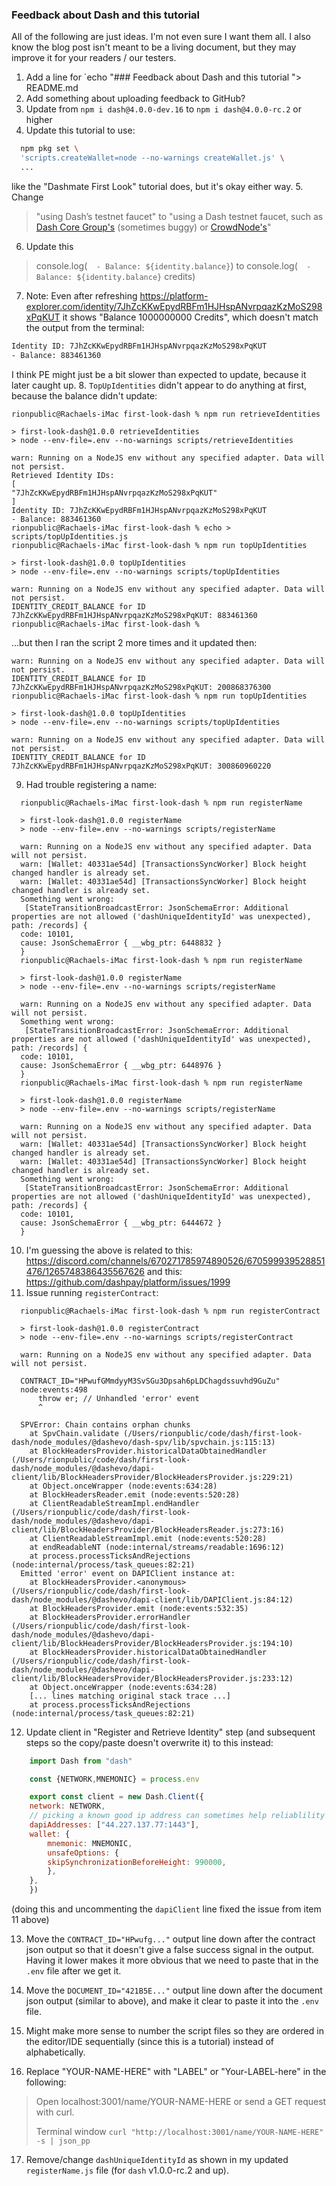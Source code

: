 ### Feedback about Dash and this tutorial

All of the following are just ideas.  I'm not even sure I want them all.  I also know the blog post isn't meant to be a living document, but they may improve it for your readers / our testers.

1. Add a line for `echo "### Feedback about Dash and this tutorial "> README.md
2. Add something about uploading feedback to GitHub?
3. Update from `npm i dash@4.0.0-dev.16` to `npm i dash@4.0.0-rc.2` or higher
4. Update this tutorial to use:
  ```sh
    npm pkg set \ 
    'scripts.createWallet=node --no-warnings createWallet.js' \
    ...
  ```
like the "Dashmate First Look" tutorial does, but it's okay either way.
5. Change 
> "using Dash’s testnet faucet" 
to 
> "using a Dash testnet faucet, such as [Dash Core Group's](http://faucet.testnet.networks.dash.org) (sometimes buggy) or [CrowdNode's](http://faucet.test.dash.crowdnode.io/)"
6. Update this 
> console.log(`  - Balance: ${identity.balance}`)
to 
> console.log(`  - Balance: ${identity.balance}` credits)
7. Note: Even after refreshing https://platform-explorer.com/identity/7JhZcKKwEpydRBFm1HJHspANvrpqazKzMoS298xPqKUT it shows "Balance	1000000000 Credits", which doesn't match the output from the terminal:
  ```sh
  Identity ID: 7JhZcKKwEpydRBFm1HJHspANvrpqazKzMoS298xPqKUT
  - Balance: 883461360
  ```
I think PE might just be a bit slower than expected to update, because it later caught up.
8. `TopUpIdentities` didn't appear to do anything at first, because the balance didn't update:
  ```
  rionpublic@Rachaels-iMac first-look-dash % npm run retrieveIdentities

  > first-look-dash@1.0.0 retrieveIdentities
  > node --env-file=.env --no-warnings scripts/retrieveIdentities

  warn: Running on a NodeJS env without any specified adapter. Data will not persist.
  Retrieved Identity IDs:
  [
  "7JhZcKKwEpydRBFm1HJHspANvrpqazKzMoS298xPqKUT"
  ]
  Identity ID: 7JhZcKKwEpydRBFm1HJHspANvrpqazKzMoS298xPqKUT
  - Balance: 883461360
  rionpublic@Rachaels-iMac first-look-dash % echo > scripts/topUpIdentities.js
  rionpublic@Rachaels-iMac first-look-dash % npm run topUpIdentities

  > first-look-dash@1.0.0 topUpIdentities
  > node --env-file=.env --no-warnings scripts/topUpIdentities

  warn: Running on a NodeJS env without any specified adapter. Data will not persist.
  IDENTITY_CREDIT_BALANCE for ID 7JhZcKKwEpydRBFm1HJHspANvrpqazKzMoS298xPqKUT: 883461360
  rionpublic@Rachaels-iMac first-look-dash % 
  ```
...but then I ran the script 2 more times and it updated then:
  ```
  warn: Running on a NodeJS env without any specified adapter. Data will not persist.
  IDENTITY_CREDIT_BALANCE for ID 7JhZcKKwEpydRBFm1HJHspANvrpqazKzMoS298xPqKUT: 200868376300
  rionpublic@Rachaels-iMac first-look-dash % npm run topUpIdentities

  > first-look-dash@1.0.0 topUpIdentities
  > node --env-file=.env --no-warnings scripts/topUpIdentities

  warn: Running on a NodeJS env without any specified adapter. Data will not persist.
  IDENTITY_CREDIT_BALANCE for ID 7JhZcKKwEpydRBFm1HJHspANvrpqazKzMoS298xPqKUT: 300860960220
  ```
9. Had trouble registering a name:
```
  rionpublic@Rachaels-iMac first-look-dash % npm run registerName

  > first-look-dash@1.0.0 registerName
  > node --env-file=.env --no-warnings scripts/registerName

  warn: Running on a NodeJS env without any specified adapter. Data will not persist.
  warn: [Wallet: 40331ae54d] [TransactionsSyncWorker] Block height changed handler is already set.
  warn: [Wallet: 40331ae54d] [TransactionsSyncWorker] Block height changed handler is already set.
  Something went wrong:
   [StateTransitionBroadcastError: JsonSchemaError: Additional properties are not allowed ('dashUniqueIdentityId' was unexpected), path: /records] {
  code: 10101,
  cause: JsonSchemaError { __wbg_ptr: 6448832 }
  }
  rionpublic@Rachaels-iMac first-look-dash % npm run registerName

  > first-look-dash@1.0.0 registerName
  > node --env-file=.env --no-warnings scripts/registerName
  
  warn: Running on a NodeJS env without any specified adapter. Data will not persist.
  Something went wrong:
   [StateTransitionBroadcastError: JsonSchemaError: Additional properties are not allowed ('dashUniqueIdentityId' was unexpected), path: /records] {
  code: 10101,
  cause: JsonSchemaError { __wbg_ptr: 6448976 }
  }
  rionpublic@Rachaels-iMac first-look-dash % npm run registerName
 
  > first-look-dash@1.0.0 registerName
  > node --env-file=.env --no-warnings scripts/registerName

  warn: Running on a NodeJS env without any specified adapter. Data will not persist.
  warn: [Wallet: 40331ae54d] [TransactionsSyncWorker] Block height changed handler is already set.
  warn: [Wallet: 40331ae54d] [TransactionsSyncWorker] Block height changed handler is already set.
  Something went wrong:
   [StateTransitionBroadcastError: JsonSchemaError: Additional properties are not allowed ('dashUniqueIdentityId' was unexpected), path: /records] {
  code: 10101,
  cause: JsonSchemaError { __wbg_ptr: 6444672 }
  }
```
10. I'm guessing the above is related to this: https://discord.com/channels/670271785974890526/670599939528851476/1265748386435567626 and this: https://github.com/dashpay/platform/issues/1999
11. Issue running `registerContract`:
```
  rionpublic@Rachaels-iMac first-look-dash % npm run registerContract

  > first-look-dash@1.0.0 registerContract
  > node --env-file=.env --no-warnings scripts/registerContract

  warn: Running on a NodeJS env without any specified adapter. Data will not persist.

  CONTRACT_ID="HPwufGMmdyyM3SvSGu3Dpsah6pLDChagdssuvhd9GuZu"
  node:events:498
      throw er; // Unhandled 'error' event
      ^
  
  SPVError: Chain contains orphan chunks
    at SpvChain.validate (/Users/rionpublic/code/dash/first-look-dash/node_modules/@dashevo/dash-spv/lib/spvchain.js:115:13)
    at BlockHeadersProvider.historicalDataObtainedHandler (/Users/rionpublic/code/dash/first-look-dash/node_modules/@dashevo/dapi-client/lib/BlockHeadersProvider/BlockHeadersProvider.js:229:21)
    at Object.onceWrapper (node:events:634:28)
    at BlockHeadersReader.emit (node:events:520:28)
    at ClientReadableStreamImpl.endHandler (/Users/rionpublic/code/dash/first-look-dash/node_modules/@dashevo/dapi-client/lib/BlockHeadersProvider/BlockHeadersReader.js:273:16)
    at ClientReadableStreamImpl.emit (node:events:520:28)
    at endReadableNT (node:internal/streams/readable:1696:12)
    at process.processTicksAndRejections (node:internal/process/task_queues:82:21)
  Emitted 'error' event on DAPIClient instance at:
    at BlockHeadersProvider.<anonymous> (/Users/rionpublic/code/dash/first-look-dash/node_modules/@dashevo/dapi-client/lib/DAPIClient.js:84:12)
    at BlockHeadersProvider.emit (node:events:532:35)
    at BlockHeadersProvider.errorHandler (/Users/rionpublic/code/dash/first-look-dash/node_modules/@dashevo/dapi-client/lib/BlockHeadersProvider/BlockHeadersProvider.js:194:10)
    at BlockHeadersProvider.historicalDataObtainedHandler (/Users/rionpublic/code/dash/first-look-dash/node_modules/@dashevo/dapi-client/lib/BlockHeadersProvider/BlockHeadersProvider.js:233:12)
    at Object.onceWrapper (node:events:634:28)
    [... lines matching original stack trace ...]
    at process.processTicksAndRejections (node:internal/process/task_queues:82:21)
```
12. Update client in "Register and Retrieve Identity" step (and subsequent steps so the copy/paste doesn't overwrite it) to this instead:
```js
    import Dash from "dash"

    const {NETWORK,MNEMONIC} = process.env

    export const client = new Dash.Client({
    network: NETWORK,
    // picking a known good ip address can sometimes help reliablility
    dapiAddresses: ["44.227.137.77:1443"],
    wallet: {
        mnemonic: MNEMONIC,
        unsafeOptions: {
        skipSynchronizationBeforeHeight: 990000,
        },
    },
    })
```
(doing this and uncommenting the `dapiClient` line fixed the issue from item 11 above)

13. Move the `CONTRACT_ID="HPwufg..."` output line down after the contract json output so that it doesn't give a false success signal in the output.  Having it lower makes it more obvious that we need to paste that in the `.env` file after we get it.

14. Move the `DOCUMENT_ID="421B5E..."` output line down after the document json output (similar to above), and make it clear to paste it into the `.env` file.

15. Might make more sense to number the script files so they are ordered in the editor/IDE sequentially (since this is a tutorial) instead of alphabetically.

16. Replace "YOUR-NAME-HERE" with "LABEL" or "Your-LABEL-here" in the following:
> Open localhost:3001/name/YOUR-NAME-HERE or send a GET request with curl.
> 
> Terminal window
> `curl "http://localhost:3001/name/YOUR-NAME-HERE" -s | json_pp`
17. Remove/change `dashUniqueIdentityId` as shown in my updated `registerName.js` file (for `dash` v1.0.0-rc.2 and up).
